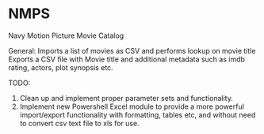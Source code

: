 # NMPS
Navy Motion Picture Movie Catalog

General:
Imports a list of movies as CSV and performs lookup on movie title
Exports a CSV file with Movie title and additional metadata such as imdb rating, actors, plot synopsis etc.

TODO:
1. Clean up and implement proper parameter sets and functionality.
2. Implement new Powershell Excel module to provide a more powerful import/export functionality with formatting, tables etc, and without need to convert csv text file to xls for use.

